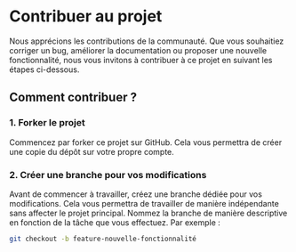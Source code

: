 # Contribuer au projet

Nous apprécions les contributions de la communauté. Que vous souhaitiez corriger un bug, améliorer la documentation ou proposer une nouvelle fonctionnalité, nous vous invitons à contribuer à ce projet en suivant les étapes ci-dessous.

## Comment contribuer ?

### 1. Forker le projet

Commencez par forker ce projet sur GitHub. Cela vous permettra de créer une copie du dépôt sur votre propre compte.

### 2. Créer une branche pour vos modifications

Avant de commencer à travailler, créez une branche dédiée pour vos modifications. Cela vous permettra de travailler de manière indépendante sans affecter le projet principal. Nommez la branche de manière descriptive en fonction de la tâche que vous effectuez. Par exemple :

```bash
git checkout -b feature-nouvelle-fonctionnalité
